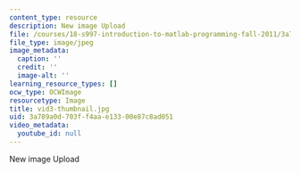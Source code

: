 ```yaml
---
content_type: resource
description: New image Upload
file: /courses/18-s997-introduction-to-matlab-programming-fall-2011/3a789a0d703ff4aae13300e87c8ad051_vid3-thumbnail.jpg
file_type: image/jpeg
image_metadata:
  caption: ''
  credit: ''
  image-alt: ''
learning_resource_types: []
ocw_type: OCWImage
resourcetype: Image
title: vid3-thumbnail.jpg
uid: 3a789a0d-703f-f4aa-e133-00e87c8ad051
video_metadata:
  youtube_id: null
---
```

New image Upload

